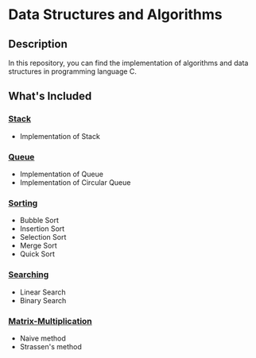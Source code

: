 # Data Structures and Algorithms


## Description

  In this repository, you can find the implementation of algorithms and data structures in programming language C.


## What's Included

### [Stack](Sub-Topics/Stack)

- Implementation of Stack


### [Queue](/Queue)

- Implementation of Queue
- Implementation of Circular Queue
  
### [Sorting](/Sorting)

- Bubble Sort
- Insertion Sort
- Selection Sort
- Merge Sort
- Quick Sort
 
### [Searching](/Searching)

- Linear Search
- Binary Search

### [Matrix-Multiplication](/Matrix-Multiplication)

- Naive method
- Strassen's method
